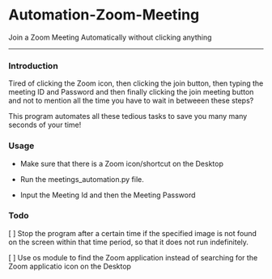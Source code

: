 # Automation-Zoom-Meeting
Join a Zoom Meeting Automatically without clicking anything

-------------

### Introduction
Tired of clicking the Zoom icon, then clicking the join button, then typing the meeting ID and Password and then finally clicking the join meeting button and not to mention all the time you have to wait in betweeen these steps?

This program automates all these tedious tasks to save you many many seconds of your time!


### Usage
- Make sure that there is a Zoom icon/shortcut on the Desktop

- Run the meetings_automation.py file. 

- Input the Meeting Id and then the Meeting Password


### Todo
[ ] Stop the program after a certain time if the specified image is not found on the screen within that time period, so that it does not run indefinitely.

[ ] Use os module to find the Zoom application instead of searching for the Zoom applicatio icon on the Desktop
